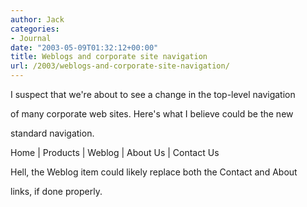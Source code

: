 ```yaml
---
author: Jack
categories:
- Journal
date: "2003-05-09T01:32:12+00:00"
title: Weblogs and corporate site navigation
url: /2003/weblogs-and-corporate-site-navigation/
---
```


I suspect that we're about to see a change in the top-level navigation
  

  
of many corporate web sites. Here's what I believe could be the new
  

  
standard navigation.
  


Home | Products | Weblog | About Us | Contact Us
  
</p> 

Hell, the Weblog item could likely replace both the Contact and About
  

  
links, if done properly.</p>